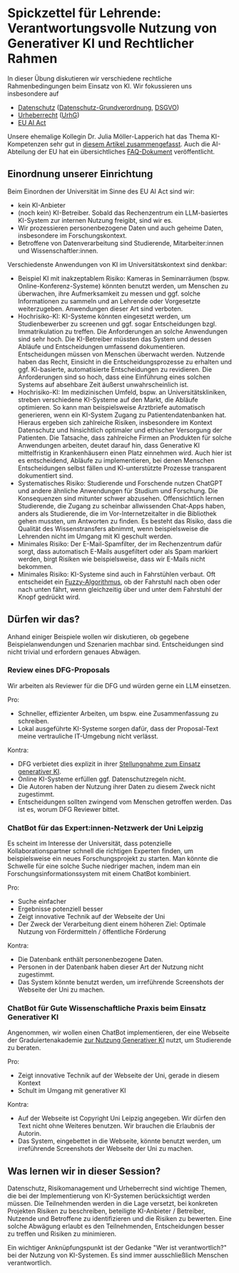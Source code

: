 # Spickzettel für Lehrende: Verantwortungsvolle Nutzung von Generativer KI und Rechtlicher Rahmen

In dieser Übung diskutieren wir verschiedene rechtliche Rahmenbedingungen beim Einsatz von KI. Wir fokussieren uns insbesondere auf
* [Datenschutz](https://de.wikipedia.org/wiki/Datenschutz) ([Datenschutz-Grundverordnung](https://de.wikipedia.org/wiki/Datenschutz-Grundverordnung), [DSGVO](https://dejure.org/gesetze/DSGVO))
* [Urheberrecht](https://de.wikipedia.org/wiki/Urheberrecht) ([UrhG](https://www.gesetze-im-internet.de/urhg/))
* [EU AI Act](https://eur-lex.europa.eu/legal-content/EN/TXT/HTML/?uri=OJ:L_202401689)

Unsere ehemalige Kollegin Dr. Julia Möller-Lapperich hat das Thema KI-Kompetenzen sehr gut in [diesem Artikel zusammengefasst](https://www.nomos.de/wp-content/uploads/2025/04/Aufsatz_NJ_2025_05.pdf). 
Auch die AI-Abteilung der EU hat ein übersichtliches [FAQ-Dokument](https://digital-strategy.ec.europa.eu/en/faqs/ai-literacy-questions-answers) veröffentlicht.

## Einordnung unserer Einrichtung

Beim Einordnen der Universität im Sinne des EU AI Act sind wir:
* kein KI-Anbieter
* (noch kein) KI-Betreiber. Sobald das Rechenzentrum ein LLM-basiertes KI-System zur internen Nutzung freigibt, sind wir es.
* Wir prozessieren personenbezogene Daten und auch geheime Daten, insbesondere im Forschungskontext.
* Betroffene von Datenverarbeitung sind Studierende, Mitarbeiter:innen und Wissenschaftler:innen.

Verschiedenste Anwendungen von KI im Universitätskontext sind denkbar:
* Beispiel KI mit inakzeptablem Risiko: Kameras in Seminarräumen (bspw. Online-Konferenz-Systeme) könnten benutzt werden, um Menschen zu überwachen, ihre Aufmerksamkeit zu messen und ggf. solche Informationen zu sammeln und an Lehrende oder Vorgesetzte weiterzugeben. Anwendungen dieser Art sind verboten.
* Hochrisiko-KI: KI-Systeme könnten eingesetzt werden, um Studienbewerber zu screenen und ggf. sogar Entscheidungen bzgl. Immatrikulation zu treffen. Die Anforderungen an solche Anwendungen sind sehr hoch. Die KI-Betreiber müssten das System und dessen Abläufe und Entscheidungen umfassend dokumentieren. Entscheidungen müssen von Menschen überwacht werden. Nutzende haben das Recht, Einsicht in die Entscheidungsprozesse zu erhalten und ggf. KI-basierte, automatisierte Entscheidungen zu revidieren. Die Anforderungen sind so hoch, dass eine Einführung eines solchen Systems auf absehbare Zeit äußerst unwahrscheinlich ist.
* Hochrisiko-KI: Im medizinischen Umfeld, bspw. an Universitätskliniken, streben verschiedene KI-Systeme auf den Markt, die Abläufe optimieren. So kann man beispielsweise Arztbriefe automatisch generieren, wenn ein KI-System Zugang zu Patientendatenbanken hat. Hieraus ergeben sich zahlreiche Risiken, insbesondere im Kontext Datenschutz und hinsichtlich optimaler und ethischer Versorgung der Patienten. Die Tatsache, dass zahlreiche Firmen an Produkten für solche Anwendungen arbeiten, deutet darauf hin, dass Generative KI mittelfristig in Krankenhäusern einen Platz einnehmen wird. Auch hier ist es entscheidend, Abläufe zu implementieren, bei denen Menschen Entscheidungen selbst fällen und KI-unterstützte Prozesse transparent dokumentiert sind.
* Systematisches Risiko: Studierende und Forschende nutzen ChatGPT und andere ähnliche Anwendungen für Studium und Forschung. Die Konsequenzen sind mitunter schwer abzusehen. Offensichtlich lernen Studierende, die Zugang zu scheinbar allwissenden Chat-Apps haben, anders als Studierende, die im Vor-Internetzeitalter in die Bibliothek gehen mussten, um Antworten zu finden. Es besteht das Risiko, dass die Qualität des Wissenstransfers abnimmt, wenn beispielsweise die Lehrenden nicht im Umgang mit KI geschult werden.
* Minimales Risiko: Der E-Mail-Spamfilter, der im Rechenzentrum dafür sorgt, dass automatisch E-Mails ausgefiltert oder als Spam markiert werden, birgt Risiken wie beispielsweise, dass wir E-Mails nicht bekommen. 
* Minimales Risiko: KI-Systeme sind auch in Fahrstühlen verbaut. Oft entscheidet ein [Fuzzy-Algorithmus](https://de.wikipedia.org/wiki/Fuzzylogik), ob der Fahrstuhl nach oben oder nach unten fährt, wenn gleichzeitig über und unter dem Fahrstuhl der Knopf gedrückt wird.

## Dürfen wir das?

Anhand einiger Beispiele wollen wir diskutieren, ob gegebene Beispielanwendungen und Szenarien machbar sind. Entscheidungen sind nicht trivial und erfordern genaues Abwägen.

### Review eines DFG-Proposals

Wir arbeiten als Reviewer für die DFG und würden gerne ein LLM einsetzen.

Pro:
* Schneller, effizienter Arbeiten, um bspw. eine Zusammenfassung zu schreiben.
* Lokal ausgeführte KI-Systeme sorgen dafür, dass der Proposal-Text meine vertrauliche IT-Umgebung nicht verlässt.

Kontra:
* DFG verbietet dies explizit in ihrer [Stellungnahme zum Einsatz generativer KI](https://www.dfg.de/resource/blob/289674/ff57cf46c5ca109cb18533b21fba49bd/230921-stellungnahme-praesidium-ki-ai-data.pdf).
* Online KI-Systeme erfüllen ggf. Datenschutzregeln nicht.
* Die Autoren haben der Nutzung ihrer Daten zu diesem Zweck nicht zugestimmt.
* Entscheidungen sollten zwingend vom Menschen getroffen werden. Das ist es, worum DFG Reviewer bittet.

### ChatBot für das Expert:innen-Netzwerk der Uni Leipzig

Es scheint im Interesse der Universität, dass potenzielle Kollaborationspartner schnell die richtigen Experten finden, um beispielsweise ein neues Forschungsprojekt zu starten. Man könnte die Schwelle für eine solche Suche niedriger machen, indem man ein Forschungsinformationssystem mit einem ChatBot kombiniert.

Pro:
* Suche einfacher
* Ergebnisse potenziell besser
* Zeigt innovative Technik auf der Webseite der Uni
* Der Zweck der Verarbeitung dient einem höheren Ziel: Optimale Nutzung von Fördermitteln / öffentliche Förderung

Kontra:
* Die Datenbank enthält personenbezogene Daten.
* Personen in der Datenbank haben dieser Art der Nutzung nicht zugestimmt.
* Das System könnte benutzt werden, um irreführende Screenshots der Webseite der Uni zu machen.

### ChatBot für Gute Wissenschaftliche Praxis beim Einsatz Generativer KI

Angenommen, wir wollen einen ChatBot implementieren, der eine Webseite der Graduiertenakademie [zur Nutzung Generativer KI](https://www.ga.uni-leipzig.de/qualitaetsentwicklung/nutzung-von-generativer-kuenstlicher-intelligenz) nutzt, um Studierende zu beraten.

Pro:
* Zeigt innovative Technik auf der Webseite der Uni, gerade in diesem Kontext
* Schult im Umgang mit generativer KI

Kontra:
* Auf der Webseite ist Copyright Uni Leipzig angegeben. Wir dürfen den Text nicht ohne Weiteres benutzen. Wir brauchen die Erlaubnis der Autorin.
* Das System, eingebettet in die Webseite, könnte benutzt werden, um irreführende Screenshots der Webseite der Uni zu machen.

## Was lernen wir in dieser Session?

Datenschutz, Risikomanagement und Urheberrecht sind wichtige Themen, die bei der Implementierung von KI-Systemen berücksichtigt werden müssen.
Die Teilnehmenden werden in die Lage versetzt, bei konkreten Projekten Risiken zu beschreiben, beteiligte KI-Anbieter / Betreiber, Nutzende und Betroffene zu identifizieren und die Risiken zu bewerten.
Eine solche Abwägung erlaubt es den Teilnehmenden, Entscheidungen besser zu treffen und Risiken zu minimieren.

Ein wichtiger Anknüpfungspunkt ist der Gedanke "Wer ist verantwortlich?" bei der Nutzung von KI-Systemen. Es sind immer ausschließlich Menschen verantwortlich.
